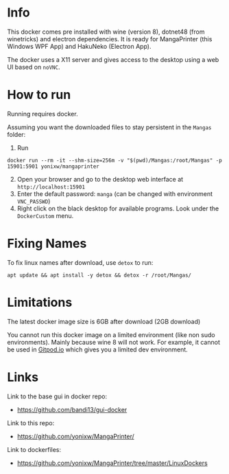 # Info

This docker comes pre installed with wine (version 8), dotnet48 (from winetricks) and electron dependencies.
It is ready for MangaPrinter (this Windows WPF App) and HakuNeko (Electron App).

The docker uses a X11 server and gives access to the desktop using a web UI based on `noVNC`.

# How to run

Running requires docker. 

Assuming you want the downloaded files to stay persistent in the `Mangas` folder:

1. Run

```
docker run --rm -it --shm-size=256m -v "$(pwd)/Mangas:/root/Mangas" -p 15901:5901 yonixw/mangaprinter
```

2. Open your browser and go to the desktop web interface at `http://localhost:15901`
3. Enter the default password: `manga` (can be changed with environment `VNC_PASSWD`)
4. Right click on the black desktop for available programs. Look under the `DockerCustom` menu.

# Fixing Names

To fix linux names after download, use `detox` to run:

```
apt update && apt install -y detox && detox -r /root/Mangas/
```

# Limitations

The latest docker image size is 6GB after download (2GB download)

You cannot run this docker image on a limited environment (like non sudo environments). Mainly because wine 8 will not work. For example, it cannot be used in [Gitpod.io](https://www.gitpod.io/) which gives you a limited dev environment.

# Links 

Link to the base gui in docker repo:
* https://github.com/bandi13/gui-docker

Link to this repo:
* https://github.com/yonixw/MangaPrinter/

Link to dockerfiles:
* https://github.com/yonixw/MangaPrinter/tree/master/LinuxDockers
